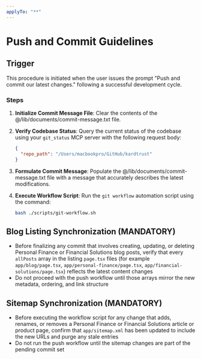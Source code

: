 ```yaml
---
applyTo: "**"
---
```


# Push and Commit Guidelines

## Trigger

This procedure is initiated when the user issues the prompt "Push and commit our latest changes." following a successful development cycle.

### Steps

1. **Initialize Commit Message File**:
   Clear the contents of the @/lib/documents/commit-message.txt file.

2. **Verify Codebase Status**:
   Query the current status of the codebase using your `git_status` MCP server with the following request body:

   ```json
   {
     "repo_path": "/Users/macbookpro/GitHub/kardtrust"
   }
   ```

3. **Formulate Commit Message**:
   Populate the @/lib/documents/commit-message.txt file with a message that accurately describes the latest modifications.

4. **Execute Workflow Script**:
   Run the `git workflow` automation script using the command:

   ```bash
   bash ./scripts/git-workflow.sh
   ```

## Blog Listing Synchronization (MANDATORY)

- Before finalizing any commit that involves creating, updating, or deleting Personal Finance or Financial Solutions blog posts, verify that every `allPosts` array in the listing `page.tsx` files (for example `app/blog/page.tsx`, `app/personal-finance/page.tsx`, `app/financial-solutions/page.tsx`) reflects the latest content changes
- Do not proceed with the push workflow until those arrays mirror the new metadata, ordering, and link structure

## Sitemap Synchronization (MANDATORY)

- Before executing the workflow script for any change that adds, renames, or removes a Personal Finance or Financial Solutions article or product page, confirm that `app/sitemap.xml` has been updated to include the new URLs and purge any stale entries
- Do not run the push workflow until the sitemap changes are part of the pending commit set
